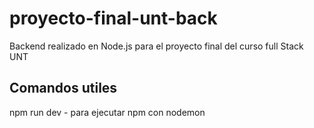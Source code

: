 # proyecto-final-unt-back
Backend realizado en Node.js para el proyecto final del curso full Stack UNT


## Comandos utiles
npm run dev - para ejecutar npm con nodemon